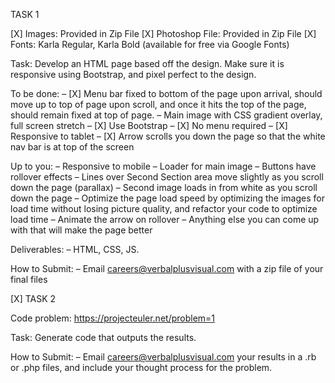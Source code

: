 TASK 1

[X] Images: Provided in Zip File
[X] Photoshop File: Provided in Zip File
[X] Fonts: Karla Regular, Karla Bold (available for free via Google Fonts)

Task: Develop an HTML page based off the design. Make sure it is responsive using Bootstrap, and pixel perfect to the design.

To be done:
– [X] Menu bar fixed to bottom of the page upon arrival, should move up to top of page upon scroll, and once it hits the top of the page, should remain fixed at top of page.
– Main image with CSS gradient overlay, full screen stretch
– [X] Use Bootstrap
– [X] No menu required
– [X] Responsive to tablet
– [X] Arrow scrolls you down the page so that the white nav bar is at top of the screen

Up to you:
– Responsive to mobile
– Loader for main image
– Buttons have rollover effects
– Lines over Second Section area move slightly as you scroll down the page (parallax)
– Second image loads in from white as you scroll down the page
– Optimize the page load speed by optimizing the images for load time without losing picture quality, and refactor your code to optimize load time
– Animate the arrow on rollover
– Anything else you can come up with that will make the page better

Deliverables:
– HTML, CSS, JS.

How to Submit:
– Email careers@verbalplusvisual.com with a zip file of your final files


[X] TASK 2 

Code problem: https://projecteuler.net/problem=1

Task: Generate code that outputs the results.

How to Submit:
– Email careers@verbalplusvisual.com your results in a .rb or .php files, and include your thought process for the problem.
